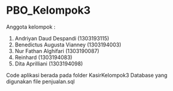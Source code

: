 # PBO_Kelompok3
Anggota kelompok :
1. Andriyan Daud Despandi     (1303193115)
2. Benedictus Augusta Vianney (1303194003)
3. Nur Fathan Alghifari       (1303190087)
4. Reinhard                   (1303194083)
5. Dita Aprilliani            (1303194098)

Code aplikasi berada pada folder KasirKelompok3
Database yang digunakan file penjualan.sql
